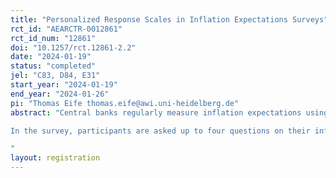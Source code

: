 ```yaml
---
title: "Personalized Response Scales in Inflation Expectations Surveys"
rct_id: "AEARCTR-0012861"
rct_id_num: "12861"
doi: "10.1257/rct.12861-2.2"
date: "2024-01-19"
status: "completed"
jel: "C83, D84, E31"
start_year: "2024-01-19"
end_year: "2024-01-26"
pi: "Thomas Eife thomas.eife@awi.uni-heidelberg.de"
abstract: "Central banks regularly measure inflation expectations using density forecasts, in which respondents are asked to assign probabilities to pre-specified ranges of inflation. In previous experiments, we showed that such density forecasts are susceptible to changes in the scale and might not be well adapted to situations were the actual inflation rate changes substantially. Some of these problems can be remedied by shifting the scale of the density forecast by the point forecast of the survey participants. In the current study, we want to explore this further by providing completely personalized scale to the participants.
In the survey, participants are asked up to four questions on their inflation expectations. Three of these questions are similar to those used in the New York Fed’s SCE and ask about inflation expectations over the next 12 months: A binary question if inflation or deflation is more likely, a point forecast, and the aforementioned density forecast. Additionally, some participants are asked to also state their minimum and maximum inflation rate, which we elicit in different ways. This minimum and maximum is then used to construct a personalized scale for the density forecast which is takes the thus stated possible inflation ate into account. For some of the treatments the personalized scale is additionally centered around the previously stated point forecast.
"
layout: registration
---
```


